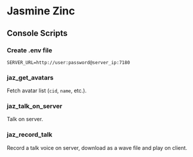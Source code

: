 # Jasmine Zinc

## Console Scripts
### Create .env file
```env
SERVER_URL=http://user:password@server_ip:7180
```

### jaz_get_avatars
Fetch avatar list (`cid`, `name`, etc.).

### jaz_talk_on_server
Talk on server.

### jaz_record_talk
Record a talk voice on server, download as a wave file and play on client.
